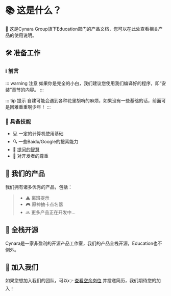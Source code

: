 # 📚 这是什么？

👋 这是Cynara Group旗下Education部门的产品文档，您可以在此处查看相关产品的使用说明。

## 🛠️ 准备工作

### ℹ️ 前言

::: warning  注意
如果你是完全的小白，我们建议您使用我们编译好的程序，即“安装”章节的内容。
:::

::: tip  提示
自建可能会遇到各种花里胡哨的麻烦，如果没有一些基础的话，前面可是困难重重啊少年！
:::

### 💪 具备技能

- 💻 一定的计算机使用基础
- 🔍 一些Baidu/Google的搜索能力
- 📖 [提问的智慧](/howtosak)
- 🤝 对开发者的尊重

## 🚀 我们的产品

我们拥有诸多优秀的产品，包括：

> - ⚠️ 离班提示
> - 🎮 原神抽卡点名器
> - 🔜 更多产品正在开发中...

## 🌟 全栈开源

Cynara是一家非盈利的开源产品工作室，我们的产品全栈开源，Education也不例外。

## 🤝 加入我们

如果您想加入我们的团队，可以👉 [查看空余岗位](https://www.cynara.my/posts/b9a.html) 并投递简历，我们期待您的加入！